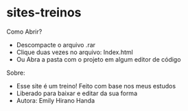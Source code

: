 # sites-treinos
Como Abrir?
- Descompacte o arquivo .rar
- Clique duas vezes no arquivo: Index.html
- Ou Abra a pasta com o projeto em algum editor de código

Sobre:
- Esse site é um treino! Feito com base nos meus estudos
- Liberado para baixar e editar da sua forma
- Autora: Emily Hirano Handa
